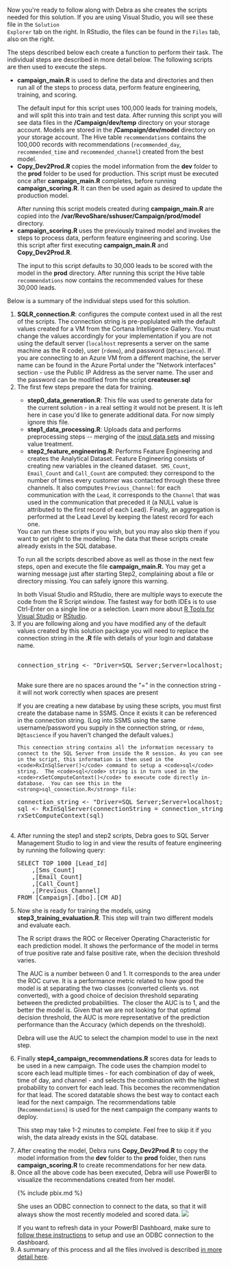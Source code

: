 
Now you're ready to follow along with Debra as she creates the scripts needed for this solution. <span class="sql"> If you are using Visual Studio, you will see these file in the <code>Solution Explorer</code> tab on the right. In RStudio, the files can be found in the <code>Files</code> tab, also on the right. </span> 

<div class="hdi">The steps described below each create a function to perform their task.  The individual steps are described in more detail below.  The following scripts are then used to execute the steps.  
<ul><li>
<strong>campaign_main.R</strong> is used to define the data and directories and then run all of the steps to process data, perform feature engineering, training, and scoring.  
<p></p>
The default input for this script uses 100,000 leads for training models, and will split this into train and test data.  After running this script you will see data files in the <strong>/Campaign/dev/temp</strong> directory on your storage account.  Models are stored in the <strong>/Campaign/dev/model</strong> directory on your storage account. The Hive table <code>recommendations</code> contains the 100,000 records with recommendations (<code>recommended_day</code>, <code>recommended_time</code> and <code>recommended_channel</code>) created from the best model.
</li>
<li>
<strong>Copy_Dev2Prod.R</strong> copies the model information from the <strong>dev</strong> folder to the <strong>prod</strong> folder to be used for production.  This script must be executed once after <strong>campaign_main.R</strong> completes, before running <strong>campaign_scoring.R</strong>.  It can then be used again as desired to update the production model. 
<p></p>
After running this script models created during <strong>campaign_main.R</strong> are copied into the <strong>/var/RevoShare/sshuser/Campaign/prod/model</strong> directory.
</li>
<li>
<strong>campaign_scoring.R</strong> uses the previously trained model and invokes the steps to process data, perform feature engineering and scoring.  Use this script after first executing <strong>campaign_main.R</strong> and <strong>Copy_Dev2Prod.R</strong>.
<p></p>
The input to this script defaults to 30,000 leads to be scored with the model in the <strong>prod</strong> directory. After running this script the Hive table <code>recommendations</code> now contains the recommended values for these 30,000 leads.  
</li></ul>
</div>

Below is a summary of the individual steps used for this solution. 
<ol>
<li class="sql">  <strong>SQLR_connection.R</strong>: configures the compute context used in all the rest of the scripts. The connection string is pre-poplulated with the default values created for a VM from the Cortana Intelligence Gallery.  You must  change the values accordingly for your implementation if you are not using the default server (<code>localhost</code> represents a server on the same machine as the R code),  user (<code>rdemo</code>), and password (<code>D@tascience</code>).  If you are connecting to an Azure VM from a different machine, the server name can be found in the Azure Portal under the "Network interfaces" section - use the Public IP Address as the server name. The user and the password can be modified from the script <strong>createuser.sql</strong> </li>

<li>
The first few steps prepare the data for training.
</li>

<ul>
<li>  <strong>step0_data_generation.R</strong>:  This file was used to generate data for the current solution - in a real setting it would not be present.  It is left here in case you'd like to generate additional data.  For now simply ignore this file.</li>

<li>	<strong>step1_data_processing.R</strong>:  Uploads data and performs preprocessing steps -- merging of the <a href="input_data.html">input data sets</a> and missing value treatment.  </li>

<li>	<strong>step2_feature_engineering.R</strong>:  Performs Feature Engineering and creates the Analytical Dataset. Feature Engineering consists of creating new variables in the cleaned dataset.  <code>SMS_Count</code>, <code>Email_Count</code> and <code>Call_Count</code> are computed: they correspond to the number of times every customer was contacted through these three channels. It also computes <code>Previous_Channel</code>: for each communication with the <code>Lead</code>, it corresponds to the <code>Channel</code> that was used in the communication that preceded it (a NULL value is attributed to the first record of each Lead). Finally, an aggregation is performed at the Lead Level by keeping the latest record for each one. </li>
</ul>



    
<div class="alert alert-info" role="alert">
<div class="cig">
You can run these scripts if you wish, but you may also skip them if you want to get right to the modeling.  The data that these scripts create already exists in the SQL database.
<p/>
</div>
<div class=" hdi" >
To run all the scripts described above as well as those in the next few steps, open and execute the file <strong>campaign_main.R.</strong>  You may get a warning message just after starting Step2, complaining about a file or directory missing.  You can safely ignore this warning.
<p/>
</div>
In <span class="sql">both Visual Studio and</span> RStudio, there are multiple ways to execute the code from the R Script window.  The fastest way <span class="sql">for both IDEs</span> is to use Ctrl-Enter on a single line or a selection.  Learn more about  <span class="sql"><a href="http://microsoft.github.io/RTVS-docs/">R Tools for Visual Studio</a> or</span> <a href="https://www.rstudio.com/products/rstudio/features/">RStudio</a>.

</div>

<li class="sql"> If you are following along and you have modified any of the default values created by this solution package you will need to replace the connection string in the <strong>.R</strong> file with details of your login and database name.  
   
 <pre class="highlight"> 
connection_string <- "Driver=SQL Server;Server=localhost;Database=Campaign;UID=rdemo;PWD=D@tascience"
  </pre>      

<div class="alert alert-info sql" role="alert">
    Make sure there are no spaces around the "=" in the connection string - it will not work correctly when spaces are present
<p>
    If you are creating a new database by using these scripts, you must first create the database name in SSMS.  Once it exists it can be referenced in the connection string.  (Log into SSMS using the same username/password you supply in the connection string, or <code>rdemo</code>, <code>D@tascience</code> if you haven't changed the default values.)
    </p>
    </div>

    This connection string contains all the information necessary to connect to the SQL Server from inside the R session. As you can see in the script, this information is then used in the <code>RxInSqlServer()</code> command to setup a <code>sql</code> string.  The <code>sql</code> string is in turn used in the <code>rxSetComputeContext()</code> to execute code directly in-database.  You can see this in the <strong>sql_connection.R</strong> file:

<pre class="highlight">
connection_string <- "Driver=SQL Server;Server=localhost;Database=Campaign;UID=rdemo;PWD=D@tascience"
sql <- RxInSqlServer(connectionString = connection_string)
rxSetComputeContext(sql)
 </pre>     

 </li>   
 <li class="sql">  After running the step1 and step2 scripts, Debra goes to SQL Server Management Studio to log in and view the results of feature engineering by running the following query:
        
<pre class="highlight">
SELECT TOP 1000 [Lead_Id]
    ,[Sms_Count]
    ,[Email_Count]
    ,[Call_Count]
    ,[Previous_Channel]
FROM [Campaign].[dbo].[CM_AD]
</pre>
</li>

<li>  Now she is ready for training the models, using <strong>step3_training_evaluation.R</strong>.  This step will train two different models and evaluate each.  
<p></p>
   
   The R script draws the ROC or Receiver Operating Characteristic for each prediction model. It shows the performance of the model in terms of true positive rate and false positive rate, when the decision threshold varies. 
</p><p>
   The AUC is a number between 0 and 1.  It corresponds to the area under the ROC curve. It is a performance metric related to how good the model is at separating the two classes (converted clients vs. not converted), with a good choice of decision threshold separating between the predicted probabilities.  The closer the AUC is to 1, and the better the model is. Given that we are not looking for that optimal decision threshold, the AUC is more representative of the prediction performance than the Accuracy (which depends on the threshold). 
</p><p> 
   Debra will use the AUC to select the champion model to use in the next step.
</p></li>

<li> Finally  <strong>step4_campaign_recommendations.R</strong> scores data for leads to be used in a new campaign. The code uses the champion model to score each lead multiple times - for each combination of day of week, time of day, and channel - and selects the combination with the highest probability to convert for each lead.  This becomes the recommendation for that lead.  The scored datatable shows the best way to contact each lead for the next campaign. The recommendations table (<code>Recommendations</code>) is used for the next campaign the company wants to deploy.
<p>
<div class="alert alert-info sql" role="alert">
   This step may take 1-2 minutes to complete.  Feel free to skip it if you wish, the data already exists in the SQL database.
   </div></p>
</li>
<li class="hdi">
After creating the model, Debra runs <strong>Copy_Dev2Prod.R</strong> to copy the model information from the <strong>dev</strong> folder to the <strong>prod</strong> folder, then runs <strong>campaign_scoring.R</strong> to create recommendations for her new data. 
</li>
<li> Once all the above code has been executed, Debra will use PowerBI to visualize the recommendations created from her model. 

{% include pbix.md %}

She uses an ODBC connection to connect to the data, so that it will always show the most recently modeled and scored data.
  <img src="images/visualize.png"> 
  <div class="alert alert-info" role="alert">
  If you want to refresh data in your PowerBI Dashboard, make sure to <a href="Visualize_Results.html">follow these instructions</a> to setup and use an ODBC connection to the dashboard.
  </div>
</li>
<li>A summary of this process and all the files involved is described <a href="data-scientist.html">in more detail here</a>.
</li>
</ol>